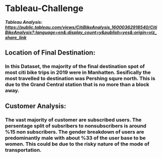 # Tableau-Challenge

##### Tableau Analysis: https://public.tableau.com/views/CitiBikeAnalysis_16000362918540/CitiBikeAnalysis?:language=en&:display_count=y&publish=yes&:origin=viz_share_link


## Location of Final Destination:
### In this Dataset, the majority of the final destination spot of most citi bike trips in 2019 were in Manhatten. Sesifically the most travelled to destination was Pershing squre north. This is due to the Grand Central station that is no more than a block away. 

## Customer Analysis:
### The vast majority of customer are subscribed users. The persentage split of subsribers to nonsubscribers is around %15 non subscribers. The gender breakdown of users are predominantly male with about %33 of the user base to be women. This could be due to the risky nature of the mode of transportation. 
